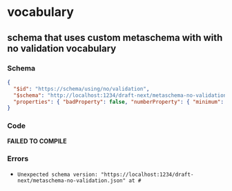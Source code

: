 # vocabulary

## schema that uses custom metaschema with with no validation vocabulary

### Schema

```json
{
  "$id": "https://schema/using/no/validation",
  "$schema": "http://localhost:1234/draft-next/metaschema-no-validation.json",
  "properties": { "badProperty": false, "numberProperty": { "minimum": 10 } }
}
```

### Code

**FAILED TO COMPILE**

### Errors

 * `Unexpected schema version: "https://localhost:1234/draft-next/metaschema-no-validation.json" at #`

